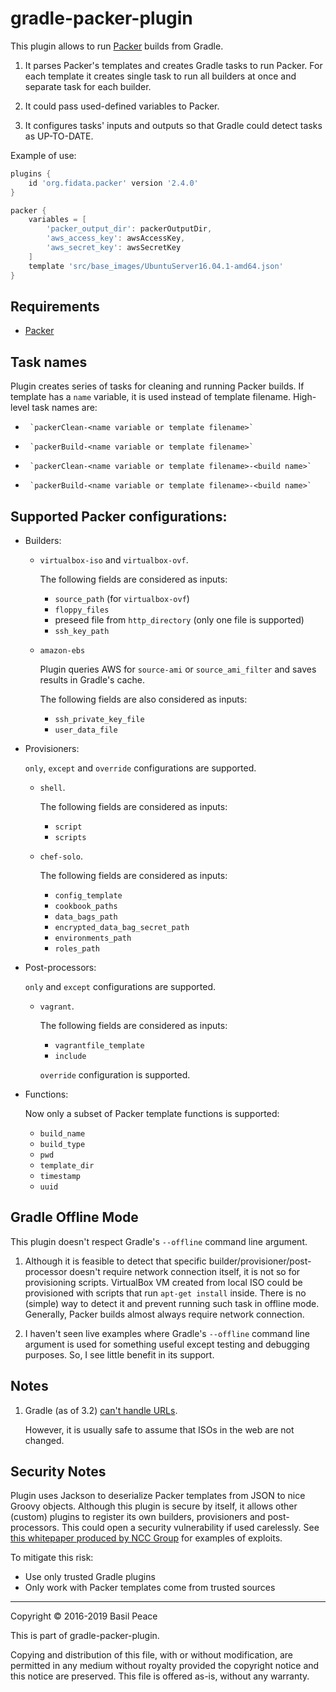 gradle-packer-plugin
====================

This plugin allows to run [Packer](https://www.packer.io/) builds from Gradle.

1.	It parses Packer's templates and creates Gradle tasks to run Packer.
	For each template it creates single task to run all builders at once
	and separate task for each builder.

2.	It could pass used-defined variables to Packer.

3.	It configures tasks' inputs and outputs so that Gradle could detect
	tasks as UP-TO-DATE.

Example of use:
```groovy
plugins {
	id 'org.fidata.packer' version '2.4.0'
}

packer {
	variables = [
		'packer_output_dir': packerOutputDir,
		'aws_access_key': awsAccessKey,
		'aws_secret_key': awsSecretKey
	]
	template 'src/base_images/UbuntuServer16.04.1-amd64.json'
}
```

## Requirements
*	[Packer](https://www.packer.io/)

## Task names
Plugin creates series of tasks for cleaning and running Packer builds.
If template has a `name` variable, it is used instead of template
filename. High-level task names are:

*      `packerClean-<name variable or template filename>`
*      `packerBuild-<name variable or template filename>`
*      `packerClean-<name variable or template filename>-<build name>`
*      `packerBuild-<name variable or template filename>-<build name>`

## Supported Packer configurations:
*	Builders:
	*	`virtualbox-iso` and `virtualbox-ovf`.

		The following fields are considered as inputs:
		*	`source_path` (for `virtualbox-ovf`)
		*	`floppy_files`
		*	preseed file from `http_directory` (only one file is
		supported)
		*	`ssh_key_path`

	*	`amazon-ebs`

		Plugin queries AWS for `source-ami` or `source_ami_filter` and
saves results in Gradle's cache.

		The following fields are also considered as inputs:
		*	`ssh_private_key_file`
		*	`user_data_file`

*	Provisioners:

	`only`, `except` and `override` configurations are supported.

	*	`shell`.

		The following fields are considered as inputs:
		*	`script`
		*	`scripts`
		
	*	`chef-solo`.

		The following fields are considered as inputs:
		*	`config_template`
		*	`cookbook_paths`
		*	`data_bags_path`
		*	`encrypted_data_bag_secret_path`
		*	`environments_path`
		*	`roles_path`

*	Post-processors:

	`only` and `except` configurations are supported.

	*	`vagrant`.

		The following fields are considered as inputs:
		*	`vagrantfile_template`
		*	`include`

		`override` configuration is supported.

*	Functions:

	Now only a subset of Packer template functions is supported:
	*	`build_name`
	*	`build_type`
	*	`pwd`
	*	`template_dir`
	*	`timestamp`
	*	`uuid`

## Gradle Offline Mode

This plugin doesn't respect Gradle's `--offline` command line argument.

1.  Although it is feasible to detect that
    specific builder/provisioner/post-processor doesn't require
    network connection itself, it is not so for provisioning scripts.
    VirtualBox VM created from local ISO could be provisioned
    with scripts that run `apt-get install` inside.
    There is no (simple) way to detect it and prevent running such task
    in offline mode.
    Generally, Packer builds almost always require network connection.

2.  I haven't seen live examples where Gradle's `--offline`
    command line argument is used for something useful
    except testing and debugging purposes. So, I see little benefit
    in its support.

## Notes
1.	Gradle (as of 3.2) [can't handle URLs](
https://docs.gradle.org/current/dsl/org.gradle.api.Project.html#org.gradle.api.Project:file(java.lang.Object)).

	However, it is usually safe to assume that ISOs in the web
are not changed.

## Security Notes
Plugin uses Jackson to deserialize Packer templates from JSON
to nice Groovy objects.
Although this plugin is secure by itself, it allows other (custom)
plugins to register its own builders, provisioners and post-processors.
This could open a security vulnerability if used carelessly.
See [this whitepaper produced by NCC Group](
https://www.nccgroup.trust/us/our-research/jackson-deserialization/)
for examples of exploits.

To mitigate this risk:
*   Use only trusted Gradle plugins
*   Only work with Packer templates come from trusted sources


------------------------------------------------------------------------
Copyright © 2016-2019  Basil Peace

This is part of gradle-packer-plugin.

Copying and distribution of this file, with or without modification,
are permitted in any medium without royalty provided the copyright
notice and this notice are preserved.  This file is offered as-is,
without any warranty.
